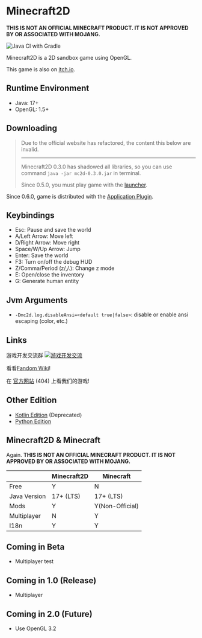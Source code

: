 # Minecraft2D

**THIS IS NOT AN OFFICIAL MINECRAFT PRODUCT. IT IS NOT APPROVED BY OR ASSOCIATED WITH MOJANG.**

![Java CI with Gradle](https://github.com/Over-Run/Minecraft2D/workflows/Java%20CI%20with%20Gradle/badge.svg)

Minecraft2D is a 2D sandbox game using OpenGL.

This game is also on [itch.io](https://squid233.itch.io/minecraft2d).

## Runtime Environment

- Java: 17+
- OpenGL: 1.5+

## Downloading

> Due to the official website has refactored, the content this below are invalid.
>
> ---
>
> Minecraft2D 0.3.0 has shadowed all libraries, so you can use command `java -jar mc2d-0.3.0.jar` in terminal.
>
> Since 0.5.0, you must play game with the [launcher](https://over-run.github.io/mc2d/launcher/mc2d-launcher-0.1.0.jar).

Since 0.6.0, game is distributed with the [Application Plugin](https://docs.gradle.org/current/userguide/application_plugin.html).

## Keybindings

- Esc: Pause and save the world
- A/Left Arrow: Move left
- D/Right Arrow: Move right
- Space/W/Up Arrow: Jump
- Enter: Save the world
- F3: Turn on/off the debug HUD
- Z/Comma/Period (z/,/.): Change z mode
- E: Open/close the inventory
- G: Generate human entity

## Jvm Arguments

- `-Dmc2d.log.disableAnsi=<default true|false>`: disable or enable ansi escaping (color, etc.)

## Links

游戏开发交流群 [![游戏开发交流](https://pub.idqqimg.com/wpa/images/group.png)](https://qm.qq.com/cgi-bin/qm/qr?k=efwa2cjVSs-S_UorWELGd45SPTJBTGV6&jump_from=webapi)

看看[Fandom Wiki](https://minecraft2d.fandom.com/zh/wiki/)!

在 [官方网站](https://over-run.github.io/minecraft2d-wiki/) (404) 上看我们的游戏!

## Other Edition

- [Kotlin Edition](https://github.com/Over-Run/Minecraft2D-Kotlin/) (Deprecated)
- [Python Edition](https://github.com/QWERTY770/Minecraft-2D-Python/)

## Minecraft2D & Minecraft

Again. **THIS IS NOT AN OFFICIAL MINECRAFT PRODUCT. IT IS NOT APPROVED BY OR ASSOCIATED WITH MOJANG.**

|              | Minecraft2D | Minecraft       |
|--------------|-------------|-----------------|
| Free         | Y           | N               |
| Java Version | 17+ (LTS)   | 17+ (LTS)       |
| Mods         | Y           | Y(Non-Official) |
| Multiplayer  | N           | Y               |
| I18n         | Y           | Y               |

## Coming in Beta

- Multiplayer test

## Coming in 1.0 (Release)

- Multiplayer

## Coming in 2.0 (Future)

- Use OpenGL 3.2
